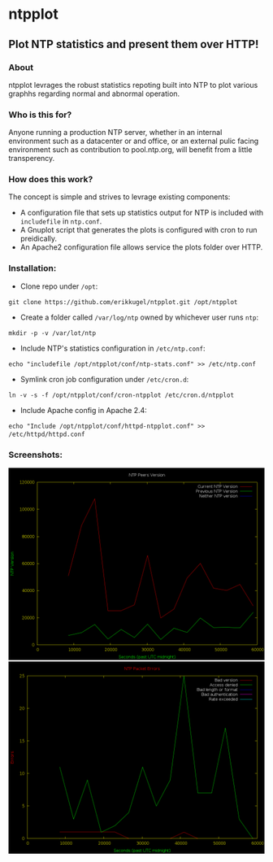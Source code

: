 # ntpplot
## Plot NTP statistics and present them over HTTP!

### About
ntpplot levrages the robust statistics repoting built into NTP to plot various
graphhs regarding normal and abnormal operation.

### Who is this for?
Anyone running a production NTP server, whether in an internal environment such
as a datacenter or and office, or an external pulic facing environment such as
contribution to pool.ntp.org, will benefit from a little transperency.

### How does this work?
The concept is simple and strives to levrage existing components:  
- A configuration file that sets up statistics output for NTP is included with
`includefile` in `ntp.conf`.
- A Gnuplot script that generates the plots is configured with cron to run
preidically.
- An Apache2 configuration file allows service the plots folder over HTTP.

### Installation:
- Clone repo under `/opt`:
```
git clone https://github.com/erikkugel/ntpplot.git /opt/ntpplot
```
- Create a folder called `/var/log/ntp` owned by whichever user runs `ntp`:
```
mkdir -p -v /var/lot/ntp
```
- Include NTP's statistics configuration in `/etc/ntp.conf`:
```
echo "includefile /opt/ntpplot/conf/ntp-stats.conf" >> /etc/ntp.conf
```
- Symlink cron job configuration under `/etc/cron.d`:
```
ln -v -s -f /opt/ntpplot/conf/cron-ntpplot /etc/cron.d/ntpplot
```
- Include Apache config in Apache 2.4:
```
echo "Include /opt/ntpplot/conf/httpd-ntpplot.conf" >> /etc/httpd/httpd.conf
```

### Screenshots:
![NTP Peer Versions](screenshots/sys_ntp_versions.png "NTP Peer Versions")
![NTP Packet Errors](screenshots/sys_packet_errors.png "NTP Peer Versions")
